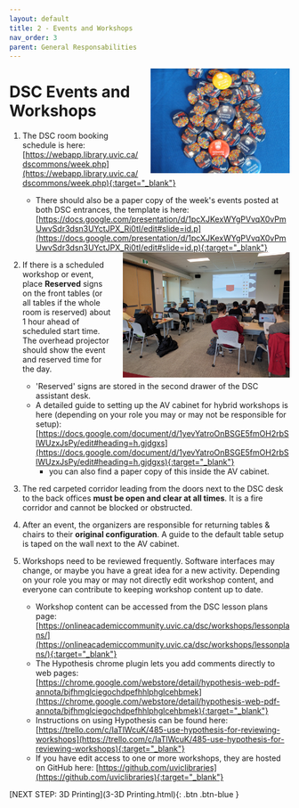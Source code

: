 ```yaml
---
layout: default
title: 2 - Events and Workshops
nav_order: 3
parent: General Responsabilities
---
```

<img src="images/2-buttons.jpg" style="margin-left:20px; float:right;width:250px;" alt="buttons">

# DSC Events and Workshops

1. The DSC room booking schedule is here: [https://webapp.library.uvic.ca/dscommons/week.php](https://webapp.library.uvic.ca/dscommons/week.php){:target="_blank"}
    - There should also be a paper copy of the week's events posted at both DSC entrances, the template is here: [https://docs.google.com/presentation/d/1pcXJKexWYgPVvqX0vPmUwvSdr3dsn3UYctJPX_Ri0tI/edit#slide=id.p](https://docs.google.com/presentation/d/1pcXJKexWYgPVvqX0vPmUwvSdr3dsn3UYctJPX_Ri0tI/edit#slide=id.p){:target="_blank"}

    <img src="images/1-DSC-space.jpg" style="float:right; margin-left:20px; width:300px;" alt="dsc">

2. If there is a scheduled workshop or event, place **Reserved** signs on the front tables (or all tables if the whole room is reserved) about 1 hour ahead of scheduled start time.  The overhead projector should show the event and reserved time for the day.
    - 'Reserved' signs are stored in the second drawer of the DSC assistant desk.
    - A detailed guide to setting up the AV cabinet for hybrid workshops is here (depending on your role you may or may not be responsible for setup): [https://docs.google.com/document/d/1yevYatroOnBSGE5fmOH2rbSlWUzxJsPy/edit#heading=h.gjdgxs](https://docs.google.com/document/d/1yevYatroOnBSGE5fmOH2rbSlWUzxJsPy/edit#heading=h.gjdgxs){:target="_blank"}
        - you can also find a paper copy of this inside the AV cabinet.

3. The red carpeted corridor leading from the doors next to the DSC desk to the back offices **must be open and clear at all times**.  It is a fire corridor and cannot be blocked or obstructed.
    
4. After an event, the organizers are responsible for returning tables & chairs to their **original configuration**.  A guide to the default table setup is taped on the wall next to the AV cabinet.

5. Workshops need to be reviewed frequently. Software interfaces may change, or maybe you have a great idea for a new activity.  Depending on your role you may or may not directly edit workshop content, and everyone can contribute to keeping workshop content up to date.
    - Workshop content can be accessed from the DSC lesson plans page: [https://onlineacademiccommunity.uvic.ca/dsc/workshops/lessonplans/](https://onlineacademiccommunity.uvic.ca/dsc/workshops/lessonplans/){:target="_blank"}
    - The Hypothesis chrome plugin lets you add comments directly to web pages: [https://chrome.google.com/webstore/detail/hypothesis-web-pdf-annota/bjfhmglciegochdpefhhlphglcehbmek](https://chrome.google.com/webstore/detail/hypothesis-web-pdf-annota/bjfhmglciegochdpefhhlphglcehbmek){:target="_blank"}
    - Instructions on using Hypothesis can be found here: [https://trello.com/c/IaTlWcuK/485-use-hypothesis-for-reviewing-workshops](https://trello.com/c/IaTlWcuK/485-use-hypothesis-for-reviewing-workshops){:target="_blank"}
    - If you have edit access to one or more workshops, they are hosted on GitHub here: [https://github.com/uviclibraries](https://github.com/uviclibraries){:target="_blank"}

[NEXT STEP: 3D Printing](3-3D Printing.html){: .btn .btn-blue }
